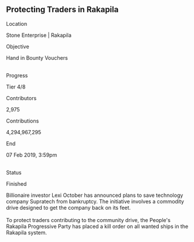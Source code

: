 ## Protecting Traders in Rakapila

Location

Stone Enterprise \| Rakapila

Objective

Hand in Bounty Vouchers

\
Progress

Tier 4/8

Contributors

2,975

Contributions

4,294,967,295

End

07 Feb 2019, 3:59pm

\
Status

Finished

Billionaire investor Lexi October has announced plans to save technology
company Supratech from bankruptcy. The initiative involves a commodity
drive designed to get the company back on its feet.\
\
To protect traders contributing to the community drive, the People\'s
Rakapila Progressive Party has placed a kill order on all wanted ships
in the Rakapila system.
